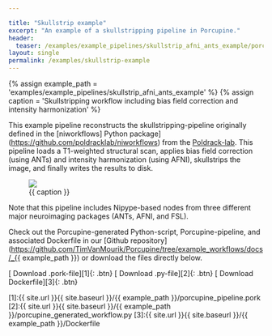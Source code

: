 ```yaml
---

title: "Skullstrip example"
excerpt: "An example of a skullstripping pipeline in Porcupine."
header:
  teaser: /examples/example_pipelines/skullstrip_afni_ants_example/porcupine_graph.png
layout: single
permalink: /examples/skullstrip-example
---
```


{% assign example_path = 'examples/example_pipelines/skullstrip_afni_ants_example' %}
{% assign caption = 'Skullstripping workflow including bias field correction and intensity harmonization' %}

This example pipeline reconstructs the skullstripping-pipeline originally
defined in the [niworkflows] Python package](https://github.com/poldracklab/niworkflows)
from the [Poldrack-lab](https://poldracklab.stanford.edu/). This pipeline
loads a T1-weighted structural scan, applies bias field correction (using ANTs)
and intensity harmonization (using AFNI), skullstrips the image, and finally
writes the results to disk.

<figure>
	<a href="{{ site.url }}{{ site.baseurl }}/{{ example_path }}/porcupine_graph.png"><img
    src="{{ site.url }}{{ site.baseurl }}/{{ example_path }}/porcupine_graph.png"></a>
	<figcaption>{{ caption }}</figcaption>
</figure>

Note that this pipeline includes Nipype-based nodes from three different
major neuroimaging packages (ANTs, AFNI, and FSL).



Check out the Porcupine-generated Python-script, Porcupine-pipeline, and
associated Dockerfile in our [Github repository](https://github.com/TimVanMourik/Porcupine/tree/example_workflows/docs/_{{ example_path }}) or download the files directly below.

[<i class="fa fa-download"></i> Download .pork-file][1]{: .btn}
[<i class="fa fa-download"></i> Download .py-file][2]{: .btn}
[<i class="fa fa-download"></i> Download Dockerfile][3]{: .btn}

[1]:{{ site.url }}{{ site.baseurl }}/{{ example_path }}/porcupine_pipeline.pork
[2]:{{ site.url }}{{ site.baseurl }}/{{ example_path }}/porcupine_generated_workflow.py
[3]:{{ site.url }}{{ site.baseurl }}/{{ example_path }}/Dockerfile
